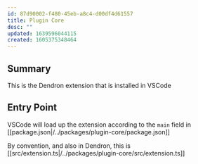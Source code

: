 ```yaml
---
id: 87d90002-f480-45eb-a8c4-d00df4d61557
title: Plugin Core
desc: ""
updated: 1639596044115
created: 1605375348464
---
```


## Summary

This is the Dendron extension that is installed in VSCode

## Entry Point

VSCode will load up the extension according to the `main` field in [[package.json|/../packages/plugin-core/package.json]]

By convention, and also in Dendron, this is [[src/extension.ts|/../packages/plugin-core/src/extension.ts]]
